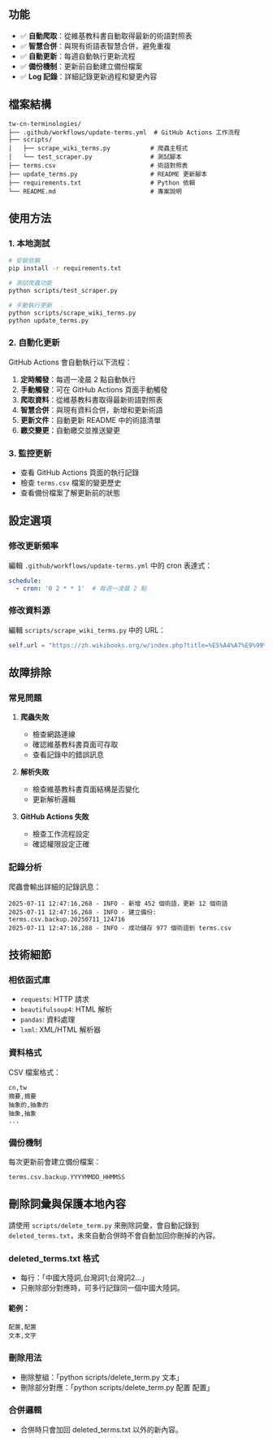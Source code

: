 ## 功能

- ✅ **自動爬取**：從維基教科書自動取得最新的術語對照表
- ✅ **智慧合併**：與現有術語表智慧合併，避免重複
- ✅ **自動更新**：每週自動執行更新流程
- ✅ **備份機制**：更新前自動建立備份檔案
- ✅ **Log 記錄**：詳細記錄更新過程和變更內容

## 檔案結構

```
tw-cn-terminologies/
├── .github/workflows/update-terms.yml  # GitHub Actions 工作流程
├── scripts/
│   ├── scrape_wiki_terms.py           # 爬蟲主程式
│   └── test_scraper.py                # 測試腳本
├── terms.csv                          # 術語對照表
├── update_terms.py                    # README 更新腳本
├── requirements.txt                   # Python 依賴
└── README.md                          # 專案說明
```

## 使用方法

### 1. 本地測試

```bash
# 安裝依賴
pip install -r requirements.txt

# 測試爬蟲功能
python scripts/test_scraper.py

# 手動執行更新
python scripts/scrape_wiki_terms.py
python update_terms.py
```

### 2. 自動化更新

GitHub Actions 會自動執行以下流程：

1. **定時觸發**：每週一凌晨 2 點自動執行
2. **手動觸發**：可在 GitHub Actions 頁面手動觸發
3. **爬取資料**：從維基教科書取得最新術語對照表
4. **智慧合併**：與現有資料合併，新增和更新術語
5. **更新文件**：自動更新 README 中的術語清單
6. **繳交變更**：自動繳交並推送變更

### 3. 監控更新

- 查看 GitHub Actions 頁面的執行記錄
- 檢查 `terms.csv` 檔案的變更歷史
- 查看備份檔案了解更新前的狀態

## 設定選項

### 修改更新頻率

編輯 `.github/workflows/update-terms.yml` 中的 cron 表達式：

```yaml
schedule:
  - cron: '0 2 * * 1'  # 每週一凌晨 2 點
```

### 修改資料源

編輯 `scripts/scrape_wiki_terms.py` 中的 URL：

```python
self.url = "https://zh.wikibooks.org/w/index.php?title=%E5%A4%A7%E9%99%86%E5%8F%B0%E6%B9%BE%E8%AE%A1%E7%AE%97%E6%9C%BA%E6%9C%AF%E8%AF%AD%E5%AF%B9%E7%85%A7%E8%A1%A8&variant=zh"
```

## 故障排除

### 常見問題

1. **爬蟲失敗**
   - 檢查網路連線
   - 確認維基教科書頁面可存取
   - 查看記錄中的錯誤訊息

2. **解析失敗**
   - 檢查維基教科書頁面結構是否變化
   - 更新解析邏輯

3. **GitHub Actions 失敗**
   - 檢查工作流程設定
   - 確認權限設定正確

### 記錄分析

爬蟲會輸出詳細的記錄訊息：

```
2025-07-11 12:47:16,268 - INFO - 新增 452 個術語，更新 12 個術語
2025-07-11 12:47:16,268 - INFO - 建立備份: terms.csv.backup.20250711_124716
2025-07-11 12:47:16,288 - INFO - 成功儲存 977 個術語到 terms.csv
```

## 技術細節

### 相依函式庫

- `requests`: HTTP 請求
- `beautifulsoup4`: HTML 解析
- `pandas`: 資料處理
- `lxml`: XML/HTML 解析器

### 資料格式

CSV 檔案格式：
```csv
cn,tw
摘要,摘要
抽象的,抽象的
抽象,抽象
...
```

### 備份機制

每次更新前會建立備份檔案：
```
terms.csv.backup.YYYYMMDD_HHMMSS
```

## 刪除詞彙與保護本地內容

請使用 `scripts/delete_term.py` 來刪除詞彙，會自動記錄到 `deleted_terms.txt`，未來自動合併時不會自動加回你刪掉的內容。

### deleted_terms.txt 格式
- 每行：「中國大陸詞,台灣詞1;台灣詞2...」
- 只刪除部分對應時，可多行記錄同一個中國大陸詞。

#### 範例：
```
配置,配置
文本,文字
```

### 刪除用法
- 刪除整組：「python scripts/delete_term.py 文本」
- 刪除部分對應：「python scripts/delete_term.py 配置 配置」

### 合併邏輯
- 合併時只會加回 deleted_terms.txt 以外的新內容。